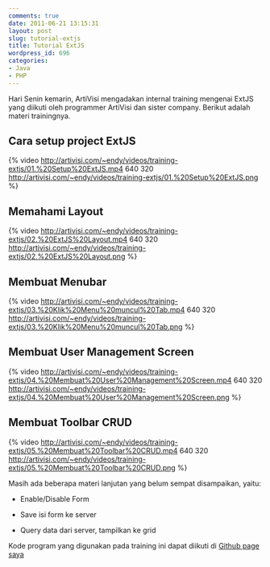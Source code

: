 ```yaml
---
comments: true
date: 2011-06-21 13:15:31
layout: post
slug: tutorial-extjs
title: Tutorial ExtJS
wordpress_id: 696
categories:
- Java
- PHP
---
```


Hari Senin kemarin, ArtiVisi mengadakan internal training mengenai ExtJS yang diikuti oleh programmer ArtiVisi dan sister company. Berikut adalah materi trainingnya. 



## Cara setup project ExtJS

{% video http://artivisi.com/~endy/videos/training-extjs/01.%20Setup%20ExtJS.mp4 640 320 http://artivisi.com/~endy/videos/training-extjs/01.%20Setup%20ExtJS.png %}

## Memahami Layout

{% video http://artivisi.com/~endy/videos/training-extjs/02.%20ExtJS%20Layout.mp4 640 320 http://artivisi.com/~endy/videos/training-extjs/02.%20ExtJS%20Layout.png %}


## Membuat Menubar

{% video http://artivisi.com/~endy/videos/training-extjs/03.%20Klik%20Menu%20muncul%20Tab.mp4 640 320 http://artivisi.com/~endy/videos/training-extjs/03.%20Klik%20Menu%20muncul%20Tab.png %}

## Membuat User Management Screen


{% video http://artivisi.com/~endy/videos/training-extjs/04.%20Membuat%20User%20Management%20Screen.mp4 640 320 http://artivisi.com/~endy/videos/training-extjs/04.%20Membuat%20User%20Management%20Screen.png %}

## Membuat Toolbar CRUD


{% video http://artivisi.com/~endy/videos/training-extjs/05.%20Membuat%20Toolbar%20CRUD.mp4 640 320 http://artivisi.com/~endy/videos/training-extjs/05.%20Membuat%20Toolbar%20CRUD.png %}

Masih ada beberapa materi lanjutan yang belum sempat disampaikan, yaitu: 




	
  * Enable/Disable Form

	
  * Save isi form ke server

	
  * Query data dari server, tampilkan ke grid



Kode program yang digunakan pada training ini dapat diikuti di [Github page saya](https://github.com/endymuhardin/belajar-extjs)

